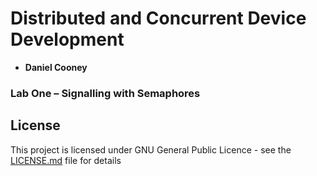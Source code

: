 # Distributed and Concurrent Device Development

* **Daniel Cooney**


### Lab One – Signalling with Semaphores



## License

This project is licensed under GNU General Public Licence - see the [LICENSE.md](LICENSE.md) file for details
